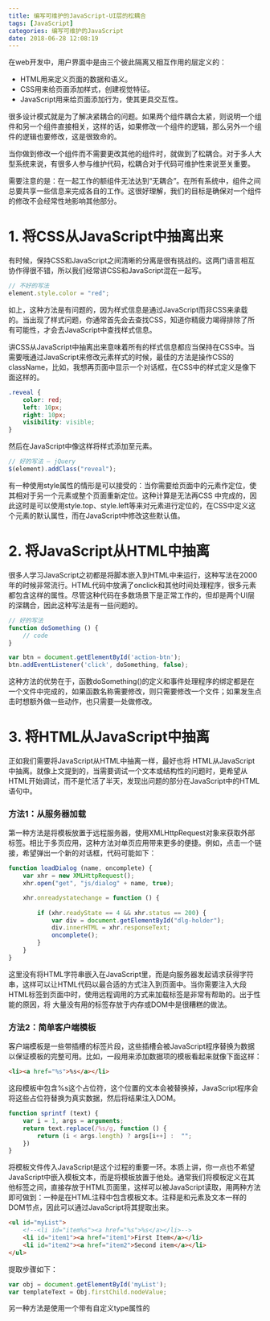 ```yaml
---
title: 编写可维护的JavaScript-UI层的松耦合
tags: [JavaScript]
categories: 编写可维护的JavaScript
date: 2018-06-28 12:08:19
---
```


在web开发中，用户界面中是由三个彼此隔离又相互作用的层定义的：
* HTML用来定义页面的数据和语义。
* CSS用来给页面添加样式，创建视觉特征。
* JavaScript用来给页面添加行为，使其更具交互性。

很多设计模式就是为了解决紧耦合的问题。如果两个组件耦合太紧，则说明一个组件和另一个组件直接相关，这样的话，如果修改一个组件的逻辑，那么另外一个组件的逻辑也要修改，这是很致命的。

当你做到修改一个组件而不需要更改其他的组件时，就做到了松耦合。对于多人大型系统来说，有很多人参与维护代码，松耦合对于代码可维护性来说至关重要。

需要注意的是：在一起工作的额组件无法达到“无耦合”。在所有系统中，组件之间总要共享一些信息来完成各自的工作。这很好理解，我们的目标是确保对一个组件的修改不会经常性地影响其他部分。

# 1. 将CSS从JavaScript中抽离出来

有时候，保持CSS和JavaScript之间清晰的分离是很有挑战的。这两门语言相互协作得很不错，所以我们经常讲CSS和JavaScript混在一起写。

```javascript
// 不好的写法
element.style.color = "red";
```

如上，这种方法是有问题的，因为样式信息是通过JavaScript而非CSS来承载的。当出现了样式问题，你通常首先会去查找CSS，知道你精疲力竭得排除了所有可能性，才会去JavaScript中查找样式信息。

讲CSS从JavaScript中抽离出来意味着所有的样式信息都应当保持在CSS中。当需要哦通过JavaScript来修改元素样式的时候，最佳的方法是操作CSS的className，比如，我想再页面中显示一个对话框，在CSS中的样式定义是像下面这样的。

```css
.reveal {
    color: red;
    left: 10px;
    right: 10px;
    visibility: visible;
}
```

然后在JavaScript中像这样将样式添加至元素。

```javascript
// 好的写法 — jQuery
$(element).addClass("reveal");
```

有一种使用style属性的情形是可以接受的：当你需要给页面中的元素作定位，使其相对于另一个元素或整个页面重新定位。这种计算是无法再CSS 中完成的，因此这时是可以使用style.top、style.left等来对元素进行定位的，在CSS中定义这个元素的默认属性，而在JavaScript中修改这些默认值。

# 2. 将JavaScript从HTML中抽离

 很多人学习JavaScript之初都是将脚本嵌入到HTML中来运行，这种写法在2000年的时候非常流行。HTML代码中放满了onclick和其他时间处理程序，很多元素都包含这样的属性。尽管这种代码在多数场景下是正常工作的，但却是两个UI层的深耦合，因此这种写法是有一些问题的。

```javascript
// 好的写法
function doSomething () {
    // code
}

var btn = document.getElementById('action-btn');
btn.addEventListener('click', doSomething, false);
```

这种方法的优势在于，函数doSomething()的定义和事件处理程序的绑定都是在一个文件中完成的，如果函数名称需要修改，则只需要修改一个文件；如果发生点击时想额外做一些动作，也只需要一处做修改。

# 3. 将HTML从JavaScript中抽离


正如我们需要将JavaScript从HTML中抽离一样，最好也将 HTML从JavaScript中抽离。就像上文提到的，当需要调试一个文本或结构性的问题时，更希望从HTML开始调试，而不是忙活了半天，发现出问题的部分在JavaScript中的HTML语句中。

### 方法1：从服务器加载

第一种方法是将模板放置于远程服务器，使用XMLHttpRequest对象来获取外部标签。相比于多页应用，这种方法对单页应用带来更多的便捷。例如，点击一个链接，希望弹出一个新的对话框，代码可能如下：

```javascript
function loadDialog (name, oncomplete) {
    var xhr = new XMLHttpRequest();
    xhr.open("get", "js/dialog" + name, true);

    xhr.onreadystatechange = function () {
        
        if (xhr.readyState == 4 && xhr.status == 200) {
            var div = document.getElementById("dlg-holder");
            div.innerHTML = xhr.responseText;
            oncomplete();
        }
    }
}
```

这里没有将HTML字符串嵌入在JavaScript里，而是向服务器发起请求获得字符串，这样可以让HTML代码以最合适的方式注入到页面中。当你需要注入大段HTML标签到页面中时，使用远程调用的方式来加载标签是非常有帮助的。出于性能的原因，将 大量没有用的标签存放于内存或DOM中是很糟糕的做法。

### 方法2：简单客户端模板

客户端模板是一些带插槽的标签片段，这些插槽会被JavaScript程序替换为数据以保证模板的完整可用。比如，一段用来添加数据项的模板看起来就像下面这样：

```html
<li><a href="%s">%s</a></li>
```

这段模板中包含%s这个占位符，这个位置的文本会被替换掉，JavaScript程序会将这些占位符替换为真实数据，然后将结果注入DOM。

```javascript
function sprintf (text) {
    var i = 1, args = arguments;
    return text.replace(/%s/g, function () {
        return (i < args.length) ? args[i++] :  "";
    })
}
```

将模板文件传入JavaScript是这个过程的重要一环。本质上讲，你一点也不希望JavaScript中嵌入模板文本，而是将模板放置于他处。通常我们将模板定义在其他标签之间，直接存放于HTML页面里，这样可以被JavaScript读取，用两种方法即可做到：一种是在HTML注释中包含模板文本。注释是和元素及文本一样的DOM节点，因此可以通过JavaScript将其提取出来。

```html
<ul id="myList">
    <!--<li id="item%s"><a href="%s">%s</a></li>-->
    <li id="item1"><a href="item1">First Item</a></li>
    <li id="item2"><a href="item2">Second item</a></li>
</ul>
```

提取步骤如下：

```javascript
var obj = document.getElementById('myList');
var templateText = Obj.firstChild.nodeValue;
```

另一种方法是使用一个带有自定义type属性的<script>元素，浏览器会默认将<script>元素中的内容识别为JavaScript代码，但你可以通过给type赋值为浏览器不识别的类型，来告诉浏览器这不是一段JavaScript脚本，比如：

```html
<script type="test/x-my-template" id="list-item">
    <li id="item%s"><a href="%s">%s</a></li>
</script>
```

你可以通过<script>标签的text属性来提取文本

```javascript
var obj = document.getElementById('list-item');
var templateText = Obj.text
```

最后在将所提取出来的模板文本通过innerHtml方法注入到HTML文件中。

### 方法3. 复杂客户端模板

可以考虑使用健壮的模板类库，Handlebars是专为浏览器JavaScript设计的完整的客户端模板系统，有技术文档可查阅，此处不再赘述！

handlebars.js :   http://handlebarsjs.com/expressions.html

<!-- more -->
